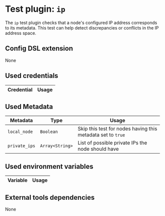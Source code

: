 # Test plugin: `ip`

The `ip` test plugin checks that a node's configured IP address corresponds to its metadata.
This test can help detect discrepancies or conflicts in the IP address space.

## Config DSL extension

None

## Used credentials

| Credential | Usage
| --- | --- |

## Used Metadata

| Metadata | Type | Usage
| --- | --- | --- |
| `local_node` | `Boolean` | Skip this test for nodes having this metadata set to `true` |
| `private_ips` | `Array<String>` | List of possible private IPs the node should have |

## Used environment variables

| Variable | Usage
| --- | --- |

## External tools dependencies

None
